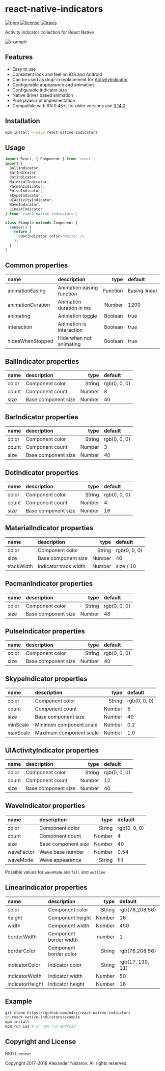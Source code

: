 [npm-badge]: https://img.shields.io/npm/v/react-native-indicators.svg?colorB=ff6d00
[npm-url]: https://npmjs.com/package/react-native-indicators
[license-badge]: https://img.shields.io/npm/l/react-native-indicators.svg?colorB=448aff
[license-url]: https://raw.githubusercontent.com/n4kz/react-native-indicators/master/license.txt
[travis-badge]: https://api.travis-ci.org/n4kz/react-native-indicators.svg?branch=master
[travis-url]: https://travis-ci.org/n4kz/react-native-indicators?branch=master
[example-url]: https://user-images.githubusercontent.com/2055622/28246049-e82c70e8-6a1b-11e7-93cc-8aa6d0d19867.gif
[indicator]: https://facebook.github.io/react-native/docs/activityindicator.html
[v014-url]: https://github.com/n4kz/react-native-indicators/releases/tag/0.14.0

# react-native-indicators

[![npm][npm-badge]][npm-url]
[![license][license-badge]][license-url]
[![travis][travis-badge]][travis-url]

Activity indicator collection for React Native

![example][example-url]

## Features

* Easy to use
* Consistent look and feel on iOS and Android
* Can be used as drop-in replacement for [ActivityIndicator][indicator]
* Configurable appearance and animation
* Configurable indicator size
* Native driver based animation
* Pure javascript implementation
* Compatible with RN 0.45+, for older versions use [0.14.0][v014-url]

## Installation

```bash
npm install --save react-native-indicators
```

## Usage

```javascript
import React, { Component } from 'react';
import {
  BallIndicator,
  BarIndicator,
  DotIndicator,
  MaterialIndicator,
  PacmanIndicator,
  PulseIndicator,
  SkypeIndicator,
  UIActivityIndicator,
  WaveIndicator,
  LinearIndicator
} from 'react-native-indicators';

class Example extends Component {
  render() {
    return (
      <DotIndicator color='white' />
    );
  }
}
```

## Common properties

 name               | description                   | type     | default
:------------------ |:----------------------------- | --------:|:-------------
 animationEasing    | Animation easing function     | Function | Easing.linear
 animationDuration  | Animation duration in ms      |   Number | 1200
 animating          | Animation toggle              |  Boolean | true
 interaction        | Animation is interaction      |  Boolean | true
 hidesWhenStopped   | Hide when not animating       |  Boolean | true

## BallIndicator properties

 name  | description         | type   | default
:----- |:------------------- | ------:|:------------
 color | Component color     | String | rgb(0, 0, 0)
 count | Component count     | Number | 8
 size  | Base component size | Number | 40

## BarIndicator properties

 name  | description         | type   | default
:----- |:------------------- | ------:|:------------
 color | Component color     | String | rgb(0, 0, 0)
 count | Component count     | Number | 3
 size  | Base component size | Number | 40

## DotIndicator properties

 name  | description         | type   | default
:----- |:------------------- | ------:|:------------
 color | Component color     | String | rgb(0, 0, 0)
 count | Component count     | Number | 4
 size  | Base component size | Number | 16

## MaterialIndicator properties

 name       | description           | type   | default
:---------- |:--------------------- | ------:|:------------
 color      | Component color       | String | rgb(0, 0, 0)
 size       | Base component size   | Number | 40
 trackWidth | Indicator track width | Number | size / 10

## PacmanIndicator properties

 name  | description         | type   | default
:----- |:------------------- | ------:|:------------
 color | Component color     | String | rgb(0, 0, 0)
 size  | Base component size | Number | 48

## PulseIndicator properties

 name  | description         | type   | default
:----- |:------------------- | ------:|:------------
 color | Component color     | String | rgb(0, 0, 0)
 size  | Base component size | Number | 40

## SkypeIndicator properties

 name     | description             | type   | default
:-------- |:----------------------- | ------:|:------------
 color    | Component color         | String | rgb(0, 0, 0)
 count    | Component count         | Number | 5
 size     | Base component size     | Number | 40
 minScale | Minimum component scale | Number | 0.2
 maxScale | Maximum component scale | Number | 1.0

## UIActivityIndicator properties

 name  | description         | type   | default
:----- |:------------------- | ------:|:------------
 color | Component color     | String | rgb(0, 0, 0)
 count | Component count     | Number | 12
 size  | Base component size | Number | 40

## WaveIndicator properties

 name       | description         | type   | default
:---------- |:------------------- | ------:|:------------
 color      | Component color     | String | rgb(0, 0, 0)
 count      | Component count     | Number | 4
 size       | Base component size | Number | 40
 waveFactor | Wave base number    | Number | 0.54
 waveMode   | Wave appearance     | String | fill

Possible values for `waveMode` are `fill` and `outline`


## LinearIndicator properties

 name            | description            | type   | default
:--------------- |:---------------------- | ------:|:------------
 color           | Component color        | String | rgb(76,208,56)
 height          | Component height       | Number | 16
 width           | Component width        | Number | 450
 borderWidth     | Component border width | number | 1
 borderColor     | Component border color | String | rgb(76,208,56)
 indicatorColor  | Indicator color        | String | rgb(17, 139, 11)
 indicatorWidth  | Indicator width        | Number | 50
 indicatorHeight | Indicator height       | Number | 16

## Example

```bash
git clone https://github.com/n4kz/react-native-indicators
cd react-native-indicators/example
npm install
npm run ios # or npm run android
```

## Copyright and License

BSD License

Copyright 2017-2019 Alexander Nazarov. All rights reserved.
